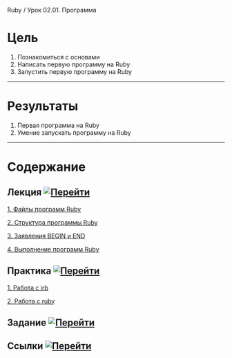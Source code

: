 Ruby / Урок 02.01. Программа

# Цель

1. Познакомиться с основами 
2. Написать первую программу на Ruby
3. Запустить первую программу на Ruby

***

# Результаты 

1. Первая программа на Ruby
2. Умение запускать программу на Ruby

***

# Содержание

## Лекция [![Перейти](https://img.shields.io/badge/-%D0%9F%D0%B5%D1%80%D0%B5%D0%B9%D1%82%D0%B8-blue)](1.%20Лекция.md)
           
[1. Файлы программ Ruby](1.%20Лекция.md#1.-Файлы-программ-Ruby)

[2. Структура программы Ruby](1.%20Лекция.md#2.-Структура-программы-Ruby)

[3. Заявления BEGIN и END](1.%20Лекция.md#3.-Заявления-BEGIN-и-END)

[4. Выполнение программ Ruby](1.%20Лекция.md#4.-Выполнение-программ-Ruby)

## Практика [![Перейти](https://img.shields.io/badge/-%D0%9F%D0%B5%D1%80%D0%B5%D0%B9%D1%82%D0%B8-blue)](2.%20Практика.md)

[1. Работа с irb](2.%20Практика.md#1.-Работа-с-irb)

[2. Работа с ruby](2.%20Практика.md#2.-Работа-с-ruby)

## Задание [![Перейти](https://img.shields.io/badge/-%D0%9F%D0%B5%D1%80%D0%B5%D0%B9%D1%82%D0%B8-blue)](3.%20Задание.md)

## Ссылки [![Перейти](https://img.shields.io/badge/-%D0%9F%D0%B5%D1%80%D0%B5%D0%B9%D1%82%D0%B8-blue)](4.%20Ссылки.md)
